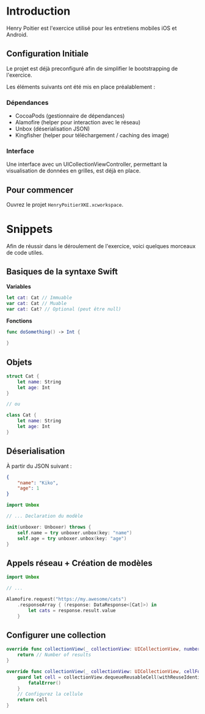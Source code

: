 # Introduction

Henry Poitier est l'exercice utilisé pour les entretiens mobiles iOS et Android.

## Configuration Initiale

Le projet est déjà preconfiguré afin de simplifier le bootstrapping de l'exercice.

Les éléments suivants ont été mis en place préalablement :

### Dépendances

- CocoaPods (gestionnaire de dépendances)
- Alamofire (helper pour interaction avec le réseau)
- Unbox (déserialisation JSON)
- Kingfisher (helper pour téléchargement / caching des image)

### Interface

Une interface avec un UICollectionViewController, permettant la visualisation de données en grilles, est déjà en place.

## Pour commencer

Ouvrez le projet `HenryPoitierXKE.xcworkspace`.

# Snippets

Afin de réussir dans le déroulement de l'exercice, voici quelques morceaux de code utiles.

## Basiques de la syntaxe Swift

**Variables**
```swift
let cat: Cat // Immuable
var cat: Cat // Muable
var cat: Cat? // Optional (peut être null)
```

**Fonctions**
```swift
func doSomething() -> Int {
	
}
```

## Objets

```swift
struct Cat {
	let name: String
	let age: Int
}

// ou

class Cat {
	let name: String
	let age: Int
}

```

## Déserialisation

À partir du JSON suivant :

```json
{
	"name": "Kiko",
	"age": 1
}
```

```swift
import Unbox

// ... Declaration du modèle

init(unboxer: Unboxer) throws {
    self.name = try unboxer.unbox(key: "name")
    self.age = try unboxer.unbox(key: "age")
}
```

## Appels réseau + Création de modèles

```swift
import Unbox

// ...

Alamofire.request("https://my.awesome/cats")
    .responseArray { (response: DataResponse<[Cat]>) in
        let cats = response.result.value
    }
```

## Configurer une collection

```swift
override func collectionView(_ collectionView: UICollectionView, numberOfItemsInSection section: Int) -> Int {
    return // Number of results
}

override func collectionView(_ collectionView: UICollectionView, cellForItemAt indexPath: IndexPath) -> UICollectionViewCell {
    guard let cell = collectionView.dequeueReusableCell(withReuseIdentifier: "Cell", for: indexPath) as? TypeDeMaCell else {
        fatalError()
    }
    // Configurez la cellule
    return cell
}
```



